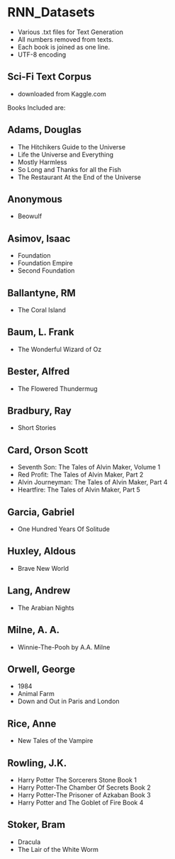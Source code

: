 # RNN_Datasets
- Various .txt files for Text Generation
- All numbers removed from texts. 
- Each book is joined as one line. 
- UTF-8 encoding

## Sci-Fi Text Corpus
- downloaded from Kaggle.com

Books Included are: 

## Adams, Douglas
- The Hitchikers Guide to the Universe
- Life the Universe and Everything
- Mostly Harmless
- So Long and Thanks for all the Fish
- The Restaurant At the End of the Universe
## Anonymous
- Beowulf
## Asimov, Isaac
- Foundation
- Foundation Empire
- Second Foundation
## Ballantyne, RM
- The Coral Island
## Baum, L. Frank
- The Wonderful Wizard of Oz
## Bester, Alfred
- The Flowered Thundermug
## Bradbury, Ray
- Short Stories
## Card, Orson Scott
- Seventh Son: The Tales of Alvin Maker, Volume 1
- Red Profit: The Tales of Alvin Maker, Part 2
- Alvin Journeyman: The Tales of Alvin Maker, Part 4
- Heartfire: The Tales of Alvin Maker, Part 5
## Garcia, Gabriel
- One Hundred Years Of Solitude
## Huxley, Aldous
- Brave New World
## Lang, Andrew
- The Arabian Nights
## Milne, A. A.
- Winnie-The-Pooh by A.A. Milne
## Orwell, George
- 1984
- Animal Farm
- Down and Out in Paris and London
## Rice, Anne
- New Tales of the Vampire
## Rowling, J.K.
- Harry Potter The Sorcerers Stone Book 1
- Harry Potter-The Chamber Of Secrets Book 2
- Harry Potter-The Prisoner of Azkaban Book 3
- Harry Potter and The Goblet of Fire Book 4
## Stoker, Bram
- Dracula
- The Lair of the White Worm

